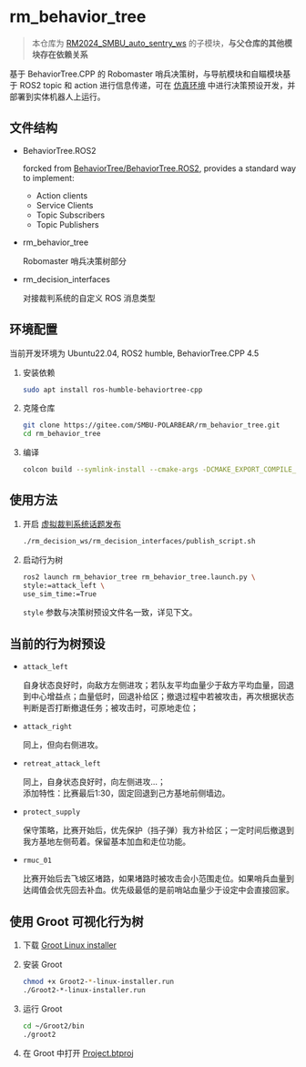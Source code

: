 # rm_behavior_tree

> 本仓库为 [RM2024_SMBU_auto_sentry_ws](https://gitee.com/SMBU-POLARBEAR/RM2024_SMBU_auto_sentry_ws) 的子模块，**与父仓库的其他模块存在依赖关系**

基于 BehaviorTree.CPP 的 Robomaster 哨兵决策树，与导航模块和自瞄模块基于 ROS2 topic 和 action 进行信息传递，可在 [仿真环境](https://gitee.com/SMBU-POLARBEAR/pb_rmsimulation) 中进行决策预设开发，并部署到实体机器人上运行。

## 文件结构

- BehaviorTree.ROS2

    forcked from [BehaviorTree/BehaviorTree.ROS2](https://github.com/BehaviorTree/BehaviorTree.ROS2), provides a standard way to implement:

  - Action clients
  - Service Clients
  - Topic Subscribers
  - Topic Publishers

- rm_behavior_tree

    Robomaster 哨兵决策树部分

- rm_decision_interfaces

    对接裁判系统的自定义 ROS 消息类型

## 环境配置

当前开发环境为 Ubuntu22.04, ROS2 humble, BehaviorTree.CPP 4.5

1. 安装依赖

    ```sh
    sudo apt install ros-humble-behaviortree-cpp
    ```

2. 克隆仓库

    ```sh
    git clone https://gitee.com/SMBU-POLARBEAR/rm_behavior_tree.git
    cd rm_behavior_tree
    ```

3. 编译

    ```sh
    colcon build --symlink-install --cmake-args -DCMAKE_EXPORT_COMPILE_COMMANDS=ON
    ```

## 使用方法

1. 开启 [虚拟裁判系统话题发布](./rm_decision_interfaces/publish_script.sh)

    ```sh
    ./rm_decision_ws/rm_decision_interfaces/publish_script.sh
    ```

2. 启动行为树

    ```sh
    ros2 launch rm_behavior_tree rm_behavior_tree.launch.py \
    style:=attack_left \
    use_sim_time:=True
    ```

    `style` 参数与决策树预设文件名一致，详见下文。

## 当前的行为树预设

- `attack_left`

    自身状态良好时，向敌方左侧进攻；若队友平均血量少于敌方平均血量，回退到中心增益点；血量低时，回退补给区；撤退过程中若被攻击，再次根据状态判断是否打断撤退任务；被攻击时，可原地走位；

- `attack_right`

    同上，但向右侧进攻。

- `retreat_attack_left`

    同上，自身状态良好时，向左侧进攻...；  
    添加特性：比赛最后1:30，固定回退到己方基地前侧墙边。

- `protect_supply`

    保守策略，比赛开始后，优先保护（挡子弹）我方补给区；一定时间后撤退到我方基地左侧苟着。保留基本加血和走位功能。

- `rmuc_01`

    比赛开始后去飞坡区堵路，如果堵路时被攻击会小范围走位。如果哨兵血量到达阈值会优先回去补血。优先级最低的是前哨站血量少于设定中会直接回家。

## 使用 Groot 可视化行为树

1. 下载 [Groot Linux installer](https://www.behaviortree.dev/groot)

2. 安装 Groot

    ```sh
    chmod +x Groot2-*-linux-installer.run
    ./Groot2-*-linux-installer.run
    ```

3. 运行 Groot

    ```sh
    cd ~/Groot2/bin
    ./groot2
    ```

4. 在 Groot 中打开 [Project.btproj](./rm_behavior_tree/config/Project.btproj)
